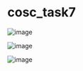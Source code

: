 # cosc_task7



![image](https://github.com/user-attachments/assets/93b701d9-6b40-49bf-98e6-b993815bcfc8)


![image](https://github.com/user-attachments/assets/857f8ab2-82c1-4c26-a8e3-0f7f06fcf06e)


![image](https://github.com/user-attachments/assets/8292e506-ab8c-474d-b893-512ecf6d0103)
